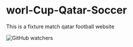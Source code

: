 # worl-Cup-Qatar-Soccer
This is a fixture match qatar football website

![GitHub watchers](https://img.shields.io/github/watchers/carltsdev/worl-cup-qatar-soccer?label=views&logoColor=blue&style=social)
